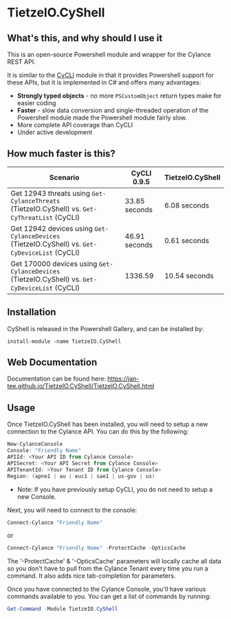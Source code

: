 ﻿# TietzeIO.CyShell

## What's this, and why should I use it

This is an open-source Powershell module and wrapper for the Cylance REST API.

It is similar to the
[CyCLI](https://github.com/jan-tee/cycli) module in that it provides Powershell support for these APIs, but it is implemented in C# and
offers many advantages:

 * **Strongly typed objects** - no more `PSCustomObject` return types make for easier coding
 * **Faster** - slow data conversion and single-threaded operation of the Powershell module made
   the Powershell module fairly slow.
 * More complete API coverage than CyCLI
 * Under active development

## How much faster is this?

|Scenario|CyCLI 0.9.5|TietzeIO.CyShell|
|---|---|---|
|Get 12943 threats using `Get-CylanceThreats` (TietzeIO.CyShell) vs. `Get-CyThreatList` (CyCLI)|33.85 seconds|6.08 seconds|
|Get 12942 devices using `Get-CylanceDevices` (TietzeIO.CyShell) vs. `Get-CyDeviceList` (CyCLI)|46.91 seconds|0.61 seconds|
|Get 170000 devices using `Get-CylanceDevices` (TietzeIO.CyShell) vs. `Get-CyDeviceList` (CyCLI)|1336.59|10.54 seconds|

## Installation

CyShell is released in the Powershell Gallery, and can be installed by:

```
install-module -name TietzeIO.CyShell
```

## Web Documentation

Documentation can be found here: https://jan-tee.github.io/TietzeIO.CyShell/TietzeIO.CyShell.html

## Usage

Once TietzeIO.CyShell has been installed, you will need to setup a new connection to the Cylance API. You can do this by the following:

```powershell
New-CylanceConsole
Console: "Friendly Name"
APIId: <Your API ID from Cylance Console>
APISecret: <Your API Secret from Cylance Console>
APITenantId: <Your Tenant ID from Cylance Console>
Region: (apne1 | au | euc1 | sae1 | us-gov | us)
```
* Note: If you have previously setup CyCLI, you do not need to setup a new Console.

Next, you will need to connect to the console:

```powershell
Connect-Cylance "Friendly Name"
```

or

```powershell
Connect-Cylance "Friendly Name" -ProtectCache -OpticsCache
```

The '-ProtectCache' & '-OpticsCache' parameters will locally cache all data so you don't have to pull from the Cylance Tenant every
time you run a command. It also adds nice tab-completion for parameters.

Once you have connected to the Cylance Console, you'll have various commands available to you. You can get a list of commands by running:

```powershell
Get-Command -Module TietzeIO.CyShell
```
